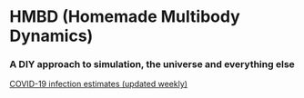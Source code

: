 # HMBD (Homemade Multibody Dynamics)
### A DIY approach to simulation, the universe and everything else

[COVID-19 infection estimates (updated weekly)](covid_models/corona_models.html)